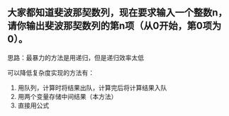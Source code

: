 ## 大家都知道斐波那契数列，现在要求输入一个整数n，请你输出斐波那契数列的第n项（从0开始，第0项为0）。

思路：最暴力的方法是用递归，但是递归效率太低

可以降低复杂度实现的方法有：
1. 用队列，计算时将结果出队，计算完后将计算结果入队
2. 用两个变量存储中间结果（本方法）
3. 直接用公式